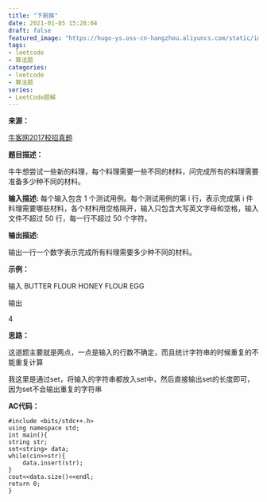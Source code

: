 ```yaml
---
title: "下厨房"
date: 2021-01-05 15:28:04
draft: false
featured_image: "https://hugo-ys.oss-cn-hangzhou.aliyuncs.com/static/img/leetcode.jpg"
tags:
- leetcode
- 算法题
categories: 
- leetcode
- 算法题
series:
- LeetCode题解
---
```

**来源：**

[牛客网2017校招真题](https://www.nowcoder.com/ta/2017test)

**题目描述：**

牛牛想尝试一些新的料理，每个料理需要一些不同的材料，问完成所有的料理需要准备多少种不同的材料。

**输入描述:**
每个输入包含 1 个测试用例。每个测试用例的第 i 行，表示完成第 i 件料理需要哪些材料，各个材料用空格隔开，输入只包含大写英文字母和空格，输入文件不超过 50 行，每一行不超过 50 个字符。

**输出描述:**

输出一行一个数字表示完成所有料理需要多少种不同的材料。

**示例：**

输入
BUTTER FLOUR HONEY FLOUR EGG

输出

4

**思路：**

这道题主要就是两点，一点是输入的行数不确定，而且统计字符串的时候重复的不能重复计算

我这里是通过set，将输入的字符串都放入set中，然后直接输出set的长度即可，因为set不会输出重复的字符串

**AC代码：**

```
#include <bits/stdc++.h>
using namespace std;
int main(){
string str;
set<string> data;
while(cin>>str){
    data.insert(str);
}
cout<<data.size()<<endl;
return 0;
}
```